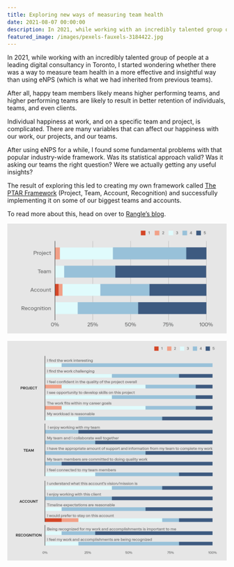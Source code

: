 ```yaml
---
title: Exploring new ways of measuring team health
date: 2021-08-07 00:00:00
description: In 2021, while working with an incredibly talented group of people at a leading digital consultancy in Toronto, I started wondering whether there was a way to measure team health in a more effective and insightful way than using eNPS...
featured_image: /images/pexels-fauxels-3184422.jpg
---
```


In 2021, while working with an incredibly talented group of people at a leading digital consultancy in Toronto, I started wondering whether there was a way to measure team health in a more effective and insightful way than using eNPS (which is what we had inherited from previous teams).

After all, happy team members likely means higher performing teams, and higher performing teams are likely to result in better retention of individuals, teams, and even clients.

Individual happiness at work, and on a specific team and project, is complicated. There are many variables that can affect our happiness with our work, our projects, and our teams.

After using eNPS for a while, I found some fundamental problems with that popular industry-wide framework. Was its statistical approach valid? Was it asking our teams the right question? Were we actually getting any useful insights?

The result of exploring this led to creating my own framework called [The PTAR Framework](https://rangle.io/blog/measuring-team-health-and-engagement) (Project, Team, Account, Recognition) and successfully implementing it on some of our biggest teams and accounts.

To read more about this, head on over to [Rangle’s blog](https://rangle.io/blog/measuring-team-health-and-engagement).

![](/images/ptar-framework-chart-01.png)

![](/images/ptar-framework-chart-02.png)

